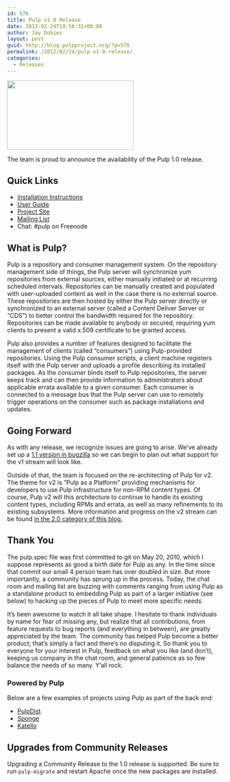 ```yaml
---
id: 576
title: Pulp v1.0 Release
date: 2012-02-24T19:58:31+00:00
author: Jay Dobies
layout: post
guid: http://blog.pulpproject.org/?p=576
permalink: /2012/02/24/pulp-v1-0-release/
categories:
  - Releases
---
```

<img src="http://website-pulp.rhcloud.com/wp-content/uploads/2012/02/v1.png" alt="" title="Pulp v1.0" width="295" height="161" class="alignnone size-full wp-image-577" />

The team is proud to announce the availability of the Pulp 1.0 release.

## Quick Links

  * [Installation Instructions](http://pulpproject.org/ug/UGInstallation.html#installation)
  * [User Guide](http://pulpproject.org/ug/index.html)
  * [Project Site](http://pulpproject.org/)
  * [Mailing List](https://www.redhat.com/mailman/listinfo/pulp-list)
  * Chat: #pulp on Freenode

## What is Pulp?

Pulp is a repository and consumer management system. On the repository management side of things, the Pulp server will synchronize yum repositories from external sources, either manually initiated or at recurring scheduled intervals. Repositories can be manually created and populated with user-uploaded content as well in the case there is no external source. These repositories are then hosted by either the Pulp server directly or synchronized to an external server (called a Content Deliver Server or &#8220;CDS&#8221;) to better control the bandwidth required for the repository. Repositories can be made available to anybody or secured, requiring yum clients to present a valid x.509 certificate to be granted access.

Pulp also provides a number of features designed to facilitate the management of clients (called &#8220;consumers&#8221;) using Pulp-provided repositories. Using the Pulp consumer scripts, a client machine registers itself with the Pulp server and uploads a profile describing its installed packages. As the consumer binds itself to Pulp repositories, the server keeps track and can then provide information to administrators about applicable errata available to a given consumer. Each consumer is connected to a message bus that the Pulp server can use to remotely trigger operations on the consumer such as package installations and updates.

## Going Forward

As with any release, we recognize issues are going to arise. We&#8217;ve already set up a <a href="https://bugzilla.redhat.com/buglist.cgi?query_format=advanced&#038;bug_status=NEW&#038;bug_status=ASSIGNED&#038;bug_status=MODIFIED&#038;bug_status=ON_DEV&#038;bug_status=ON_QA&#038;bug_status=VERIFIED&#038;bug_status=RELEASE_PENDING&#038;bug_status=POST&#038;bug_status=CLOSED&#038;version=1.1.0&#038;product=Pulp&#038;classification=Community" target="new">1.1 version in bugzilla</a> so we can begin to plan out what support for the v1 stream will look like.

Outside of that, the team is focused on the re-architecting of Pulp for v2. The theme for v2 is &#8220;Pulp as a Platform&#8221; providing mechanisms for developers to use Pulp infrastructure for non-RPM content types. Of course, Pulp v2 will this architecture to continue to handle its existing content types, including RPMs and errata, as well as many refinements to its existing subsystems. More information and progress on the v2 stream can be found [in the 2.0 category of this blog.](/category/2-0/)

## Thank You

The pulp.spec file was first committed to git on May 20, 2010, which I suppose represents as good a birth date for Pulp as any. In the time since that commit our small 4 person team has over doubled in size. But more importantly, a community has sprung up in the process. Today, the chat room and mailing list are buzzing with comments ranging from using Pulp as a standalone product to embedding Pulp as part of a larger initiative (see below) to hacking up the pieces of Pulp to meet more specific needs.

It&#8217;s been awesome to watch it all take shape. I hesitate to thank individuals by name for fear of missing any, but realize that all contributions, from feature requests to bug reports (and everything in between), are greatly appreciated by the team. The community has helped Pulp become a better product; that&#8217;s simply a fact and there&#8217;s no disputing it. So thank you to everyone for your interest in Pulp, feedback on what you like (and don&#8217;t), keeping us company in the chat room, and general patience as so few balance the needs of so many. Y&#8217;all rock.

### Powered by Pulp

Below are a few examples of projects using Pulp as part of the back end:

  * <a href="https://fedorahosted.org/pulpdist/" target="new">PulpDist</a>
  * <a href="https://github.com/stpierre/sponge" target="new">Sponge</a>
  * <a href="http://katello.org/" target="new">Katello</a>

## Upgrades from Community Releases

Upgrading a Community Release to the 1.0 release is supported. Be sure to run `pulp-migrate` and restart Apache once the new packages are installed.